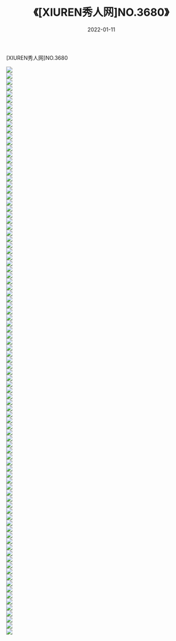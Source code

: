 ﻿---
layout: post
title:  《[XIUREN秀人网]NO.3680》
date:   2022-01-11
img: http://pic.660000.xyz/1:/秀人网/秀人网第04部分/[XIUREN秀人网]NO.3680/000.jpg
categories: [美女, 清纯, 唯美]
---

[XIUREN秀人网]NO.3680

 ![](http://pic.660000.xyz/1:/秀人网/秀人网第04部分/[XIUREN秀人网]NO.3680/001.jpg) <br>![](http://pic.660000.xyz/1:/秀人网/秀人网第04部分/[XIUREN秀人网]NO.3680/002.jpg) <br>![](http://pic.660000.xyz/1:/秀人网/秀人网第04部分/[XIUREN秀人网]NO.3680/003.jpg) <br>![](http://pic.660000.xyz/1:/秀人网/秀人网第04部分/[XIUREN秀人网]NO.3680/004.jpg) <br>![](http://pic.660000.xyz/1:/秀人网/秀人网第04部分/[XIUREN秀人网]NO.3680/005.jpg) <br>![](http://pic.660000.xyz/1:/秀人网/秀人网第04部分/[XIUREN秀人网]NO.3680/006.jpg) <br>![](http://pic.660000.xyz/1:/秀人网/秀人网第04部分/[XIUREN秀人网]NO.3680/007.jpg) <br>![](http://pic.660000.xyz/1:/秀人网/秀人网第04部分/[XIUREN秀人网]NO.3680/008.jpg) <br>![](http://pic.660000.xyz/1:/秀人网/秀人网第04部分/[XIUREN秀人网]NO.3680/009.jpg) <br>![](http://pic.660000.xyz/1:/秀人网/秀人网第04部分/[XIUREN秀人网]NO.3680/010.jpg) <br>![](http://pic.660000.xyz/1:/秀人网/秀人网第04部分/[XIUREN秀人网]NO.3680/011.jpg) <br>![](http://pic.660000.xyz/1:/秀人网/秀人网第04部分/[XIUREN秀人网]NO.3680/012.jpg) <br>![](http://pic.660000.xyz/1:/秀人网/秀人网第04部分/[XIUREN秀人网]NO.3680/013.jpg) <br>![](http://pic.660000.xyz/1:/秀人网/秀人网第04部分/[XIUREN秀人网]NO.3680/014.jpg) <br>![](http://pic.660000.xyz/1:/秀人网/秀人网第04部分/[XIUREN秀人网]NO.3680/015.jpg) <br>![](http://pic.660000.xyz/1:/秀人网/秀人网第04部分/[XIUREN秀人网]NO.3680/016.jpg) <br>![](http://pic.660000.xyz/1:/秀人网/秀人网第04部分/[XIUREN秀人网]NO.3680/017.jpg) <br>![](http://pic.660000.xyz/1:/秀人网/秀人网第04部分/[XIUREN秀人网]NO.3680/018.jpg) <br>![](http://pic.660000.xyz/1:/秀人网/秀人网第04部分/[XIUREN秀人网]NO.3680/019.jpg) <br>![](http://pic.660000.xyz/1:/秀人网/秀人网第04部分/[XIUREN秀人网]NO.3680/020.jpg) <br>![](http://pic.660000.xyz/1:/秀人网/秀人网第04部分/[XIUREN秀人网]NO.3680/021.jpg) <br>![](http://pic.660000.xyz/1:/秀人网/秀人网第04部分/[XIUREN秀人网]NO.3680/022.jpg) <br>![](http://pic.660000.xyz/1:/秀人网/秀人网第04部分/[XIUREN秀人网]NO.3680/023.jpg) <br>![](http://pic.660000.xyz/1:/秀人网/秀人网第04部分/[XIUREN秀人网]NO.3680/024.jpg) <br>![](http://pic.660000.xyz/1:/秀人网/秀人网第04部分/[XIUREN秀人网]NO.3680/025.jpg) <br>![](http://pic.660000.xyz/1:/秀人网/秀人网第04部分/[XIUREN秀人网]NO.3680/026.jpg) <br>![](http://pic.660000.xyz/1:/秀人网/秀人网第04部分/[XIUREN秀人网]NO.3680/027.jpg) <br>![](http://pic.660000.xyz/1:/秀人网/秀人网第04部分/[XIUREN秀人网]NO.3680/028.jpg) <br>![](http://pic.660000.xyz/1:/秀人网/秀人网第04部分/[XIUREN秀人网]NO.3680/029.jpg) <br>![](http://pic.660000.xyz/1:/秀人网/秀人网第04部分/[XIUREN秀人网]NO.3680/030.jpg) <br>![](http://pic.660000.xyz/1:/秀人网/秀人网第04部分/[XIUREN秀人网]NO.3680/031.jpg) <br>![](http://pic.660000.xyz/1:/秀人网/秀人网第04部分/[XIUREN秀人网]NO.3680/032.jpg) <br>![](http://pic.660000.xyz/1:/秀人网/秀人网第04部分/[XIUREN秀人网]NO.3680/033.jpg) <br>![](http://pic.660000.xyz/1:/秀人网/秀人网第04部分/[XIUREN秀人网]NO.3680/034.jpg) <br>![](http://pic.660000.xyz/1:/秀人网/秀人网第04部分/[XIUREN秀人网]NO.3680/035.jpg) <br>![](http://pic.660000.xyz/1:/秀人网/秀人网第04部分/[XIUREN秀人网]NO.3680/036.jpg) <br>![](http://pic.660000.xyz/1:/秀人网/秀人网第04部分/[XIUREN秀人网]NO.3680/037.jpg) <br>![](http://pic.660000.xyz/1:/秀人网/秀人网第04部分/[XIUREN秀人网]NO.3680/038.jpg) <br>![](http://pic.660000.xyz/1:/秀人网/秀人网第04部分/[XIUREN秀人网]NO.3680/039.jpg) <br>![](http://pic.660000.xyz/1:/秀人网/秀人网第04部分/[XIUREN秀人网]NO.3680/040.jpg) <br>![](http://pic.660000.xyz/1:/秀人网/秀人网第04部分/[XIUREN秀人网]NO.3680/041.jpg) <br>![](http://pic.660000.xyz/1:/秀人网/秀人网第04部分/[XIUREN秀人网]NO.3680/042.jpg) <br>![](http://pic.660000.xyz/1:/秀人网/秀人网第04部分/[XIUREN秀人网]NO.3680/043.jpg) <br>![](http://pic.660000.xyz/1:/秀人网/秀人网第04部分/[XIUREN秀人网]NO.3680/044.jpg) <br>![](http://pic.660000.xyz/1:/秀人网/秀人网第04部分/[XIUREN秀人网]NO.3680/045.jpg) <br>![](http://pic.660000.xyz/1:/秀人网/秀人网第04部分/[XIUREN秀人网]NO.3680/046.jpg) <br>![](http://pic.660000.xyz/1:/秀人网/秀人网第04部分/[XIUREN秀人网]NO.3680/047.jpg) <br>![](http://pic.660000.xyz/1:/秀人网/秀人网第04部分/[XIUREN秀人网]NO.3680/048.jpg) <br>![](http://pic.660000.xyz/1:/秀人网/秀人网第04部分/[XIUREN秀人网]NO.3680/049.jpg) <br>![](http://pic.660000.xyz/1:/秀人网/秀人网第04部分/[XIUREN秀人网]NO.3680/050.jpg) <br>![](http://pic.660000.xyz/1:/秀人网/秀人网第04部分/[XIUREN秀人网]NO.3680/051.jpg) <br>![](http://pic.660000.xyz/1:/秀人网/秀人网第04部分/[XIUREN秀人网]NO.3680/052.jpg) <br>![](http://pic.660000.xyz/1:/秀人网/秀人网第04部分/[XIUREN秀人网]NO.3680/053.jpg) <br>![](http://pic.660000.xyz/1:/秀人网/秀人网第04部分/[XIUREN秀人网]NO.3680/054.jpg) <br>![](http://pic.660000.xyz/1:/秀人网/秀人网第04部分/[XIUREN秀人网]NO.3680/055.jpg) <br>![](http://pic.660000.xyz/1:/秀人网/秀人网第04部分/[XIUREN秀人网]NO.3680/056.jpg) <br>![](http://pic.660000.xyz/1:/秀人网/秀人网第04部分/[XIUREN秀人网]NO.3680/057.jpg) <br>![](http://pic.660000.xyz/1:/秀人网/秀人网第04部分/[XIUREN秀人网]NO.3680/058.jpg) <br>![](http://pic.660000.xyz/1:/秀人网/秀人网第04部分/[XIUREN秀人网]NO.3680/059.jpg) <br>![](http://pic.660000.xyz/1:/秀人网/秀人网第04部分/[XIUREN秀人网]NO.3680/060.jpg) <br>![](http://pic.660000.xyz/1:/秀人网/秀人网第04部分/[XIUREN秀人网]NO.3680/061.jpg) <br>![](http://pic.660000.xyz/1:/秀人网/秀人网第04部分/[XIUREN秀人网]NO.3680/062.jpg) <br>![](http://pic.660000.xyz/1:/秀人网/秀人网第04部分/[XIUREN秀人网]NO.3680/063.jpg) <br>![](http://pic.660000.xyz/1:/秀人网/秀人网第04部分/[XIUREN秀人网]NO.3680/064.jpg) <br>![](http://pic.660000.xyz/1:/秀人网/秀人网第04部分/[XIUREN秀人网]NO.3680/065.jpg) <br>![](http://pic.660000.xyz/1:/秀人网/秀人网第04部分/[XIUREN秀人网]NO.3680/066.jpg) <br>![](http://pic.660000.xyz/1:/秀人网/秀人网第04部分/[XIUREN秀人网]NO.3680/067.jpg) <br>![](http://pic.660000.xyz/1:/秀人网/秀人网第04部分/[XIUREN秀人网]NO.3680/068.jpg) <br>![](http://pic.660000.xyz/1:/秀人网/秀人网第04部分/[XIUREN秀人网]NO.3680/069.jpg) <br>![](http://pic.660000.xyz/1:/秀人网/秀人网第04部分/[XIUREN秀人网]NO.3680/070.jpg) <br>![](http://pic.660000.xyz/1:/秀人网/秀人网第04部分/[XIUREN秀人网]NO.3680/071.jpg) <br>![](http://pic.660000.xyz/1:/秀人网/秀人网第04部分/[XIUREN秀人网]NO.3680/072.jpg) <br>![](http://pic.660000.xyz/1:/秀人网/秀人网第04部分/[XIUREN秀人网]NO.3680/073.jpg) <br>![](http://pic.660000.xyz/1:/秀人网/秀人网第04部分/[XIUREN秀人网]NO.3680/074.jpg) <br>![](http://pic.660000.xyz/1:/秀人网/秀人网第04部分/[XIUREN秀人网]NO.3680/075.jpg) <br>![](http://pic.660000.xyz/1:/秀人网/秀人网第04部分/[XIUREN秀人网]NO.3680/076.jpg) <br>![](http://pic.660000.xyz/1:/秀人网/秀人网第04部分/[XIUREN秀人网]NO.3680/077.jpg) <br>![](http://pic.660000.xyz/1:/秀人网/秀人网第04部分/[XIUREN秀人网]NO.3680/078.jpg) <br>![](http://pic.660000.xyz/1:/秀人网/秀人网第04部分/[XIUREN秀人网]NO.3680/079.jpg) <br>![](http://pic.660000.xyz/1:/秀人网/秀人网第04部分/[XIUREN秀人网]NO.3680/080.jpg) <br>![](http://pic.660000.xyz/1:/秀人网/秀人网第04部分/[XIUREN秀人网]NO.3680/081.jpg) <br>![](http://pic.660000.xyz/1:/秀人网/秀人网第04部分/[XIUREN秀人网]NO.3680/082.jpg) <br>![](http://pic.660000.xyz/1:/秀人网/秀人网第04部分/[XIUREN秀人网]NO.3680/083.jpg) <br>![](http://pic.660000.xyz/1:/秀人网/秀人网第04部分/[XIUREN秀人网]NO.3680/084.jpg) <br>![](http://pic.660000.xyz/1:/秀人网/秀人网第04部分/[XIUREN秀人网]NO.3680/085.jpg) <br>![](http://pic.660000.xyz/1:/秀人网/秀人网第04部分/[XIUREN秀人网]NO.3680/086.jpg) <br>![](http://pic.660000.xyz/1:/秀人网/秀人网第04部分/[XIUREN秀人网]NO.3680/087.jpg) <br>![](http://pic.660000.xyz/1:/秀人网/秀人网第04部分/[XIUREN秀人网]NO.3680/088.jpg) <br>![](http://pic.660000.xyz/1:/秀人网/秀人网第04部分/[XIUREN秀人网]NO.3680/089.jpg) <br>![](http://pic.660000.xyz/1:/秀人网/秀人网第04部分/[XIUREN秀人网]NO.3680/090.jpg) <br>![](http://pic.660000.xyz/1:/秀人网/秀人网第04部分/[XIUREN秀人网]NO.3680/091.jpg) <br>![](http://pic.660000.xyz/1:/秀人网/秀人网第04部分/[XIUREN秀人网]NO.3680/092.jpg) <br>![](http://pic.660000.xyz/1:/秀人网/秀人网第04部分/[XIUREN秀人网]NO.3680/093.jpg) <br>![](http://pic.660000.xyz/1:/秀人网/秀人网第04部分/[XIUREN秀人网]NO.3680/094.jpg) <br>